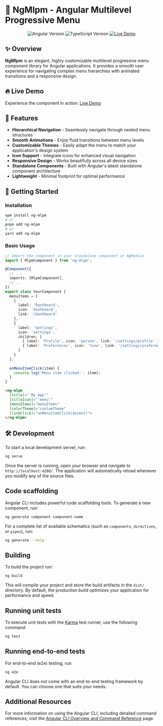 # 🚀 NgMlpm - Angular Multilevel Progressive Menu

<div align="center">
  <img src="https://img.shields.io/badge/Angular-19.2-dd0031.svg" alt="Angular Version">
  <img src="https://img.shields.io/badge/TypeScript-5.7-007acc.svg" alt="TypeScript Version">
  <a href="https://ramiz4.github.io/ng-mlpm/home" target="_blank">
    <img src="https://img.shields.io/badge/Demo-Live-brightgreen.svg" alt="Live Demo">
  </a>
</div>

## ✨ Overview

**NgMlpm** is an elegant, highly customizable multilevel progressive menu component library for Angular applications. It provides a smooth user experience for navigating complex menu hierarchies with animated transitions and a responsive design.

## 🔥 Live Demo

Experience the component in action: [Live Demo](https://ramiz4.github.io/ng-mlpm/home)

## 🎨 Features

- **Hierarchical Navigation** - Seamlessly navigate through nested menu structures
- **Smooth Animations** - Enjoy fluid transitions between menu levels
- **Customizable Themes** - Easily adapt the menu to match your application's design system
- **Icon Support** - Integrate icons for enhanced visual navigation
- **Responsive Design** - Works beautifully across all device sizes
- **Standalone Components** - Built with Angular's latest standalone component architecture
- **Lightweight** - Minimal footprint for optimal performance

## 🚀 Getting Started

### Installation

```bash
npm install ng-mlpm
# or
pnpm add ng-mlpm
# or
yarn add ng-mlpm
```

### Basic Usage

```typescript
// Import the component in your standalone component or NgModule
import { MlpmComponent } from 'ng-mlpm';

@Component({
  // ...
  imports: [MlpmComponent],
  // ...
})
export class YourComponent {
  menuItems = [
    {
      label: 'Dashboard',
      icon: 'dashboard',
      link: '/dashboard'
    },
    {
      label: 'Settings',
      icon: 'settings',
      children: [
        { label: 'Profile', icon: 'person', link: '/settings/profile' },
        { label: 'Preferences', icon: 'tune', link: '/settings/preferences' }
      ]
    }
  ];
  
  onMenuItemClick(item) {
    console.log('Menu item clicked:', item);
  }
}
```

```html
<ng-mlpm 
  [title]="'My App'" 
  [titleIcon]="'menu'" 
  [menuItems]="menuItems"
  [colorTheme]="customTheme"
  (linkClick)="onMenuItemClick($event)">
</ng-mlpm>
```

## 🛠️ Development

To start a local development server, run:

```bash
ng serve
```

Once the server is running, open your browser and navigate to `http://localhost:4200/`. The application will automatically reload whenever you modify any of the source files.

## Code scaffolding

Angular CLI includes powerful code scaffolding tools. To generate a new component, run:

```bash
ng generate component component-name
```

For a complete list of available schematics (such as `components`, `directives`, or `pipes`), run:

```bash
ng generate --help
```

## Building

To build the project run:

```bash
ng build
```

This will compile your project and store the build artifacts in the `dist/` directory. By default, the production build optimizes your application for performance and speed.

## Running unit tests

To execute unit tests with the [Karma](https://karma-runner.github.io) test runner, use the following command:

```bash
ng test
```

## Running end-to-end tests

For end-to-end (e2e) testing, run:

```bash
ng e2e
```

Angular CLI does not come with an end-to-end testing framework by default. You can choose one that suits your needs.

## Additional Resources

For more information on using the Angular CLI, including detailed command references, visit the [Angular CLI Overview and Command Reference](https://angular.dev/tools/cli) page.
